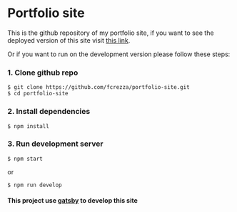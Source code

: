# Portfolio site

This is the github repository of my portfolio site, if you want to see the deployed version of this site visit [this link](https://psite.netlify.com).

Or if you want to run on the development version please follow these steps:

###  1. Clone github repo

    $ git clone https://github.com/fcrezza/portfolio-site.git
    $ cd portfolio-site

###  2. Install dependencies

    $ npm install

###  3. Run development server

    $ npm start
or

    $ npm run develop


#### This project use [gatsby](https://gatsbyjs.org)  to develop this site 
